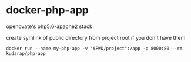 # docker-php-app
openovate's php5.6-apache2 stack 


create symlink of public directory from project root if you don't have them

`docker run --name my-php-app -v "$PWD/project":/app -p 8000:80 --rm kudarap/php-app`
